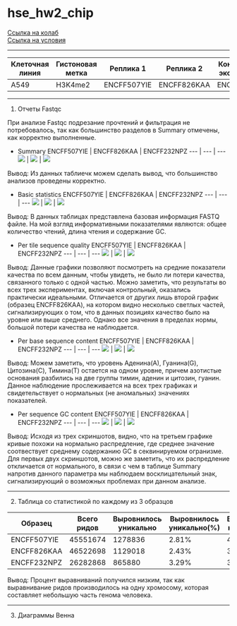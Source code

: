 # hse_hw2_chip

[Ссылка на колаб](https://colab.research.google.com/drive/1cnSsux6vQHfxGYYd3DwXDIJ9jJ8b69io?usp=sharing)<br>
[Ссылка на условия](https://docs.google.com/document/d/1bPVShA20DJureQI5SPLIb8_Ls3vTnrX46WunIZkpgFk/edit)

---
Клеточная линия | Гистоновая метка | Реплика 1 | Реплика 2 | Контрольный эксперимент 
--- | --- | --- | --- | ---
A549 | H3K4me2 | ENCFF507YIE | ENCFF826KAA | ENCFF232NPZ

---
1. Отчеты Fastqc
 
  При анализе Fastqc подрезание прочтений и фильтрация не потребовалось, так как большинство разделов в Summary отмечены, как корректно выполненные. 
   * Summary
      ENCFF507YIE | ENCFF826KAA | ENCFF232NPZ 
      --- | --- | --- 
      ![](https://github.com/ulvivl/hse_hw2_chip/blob/main/img/YIE_summary.png) | ![](https://github.com/ulvivl/hse_hw2_chip/blob/main/img/KAA_summary.png) | ![](https://github.com/ulvivl/hse_hw2_chip/blob/main/img/NPZ_summary.png)
      
   Вывод: Из данных таблиечк можем сделать вывод, что большинство анализов проведены корректно.
   
   * Basic statistics
      ENCFF507YIE | ENCFF826KAA | ENCFF232NPZ 
      --- | --- | --- 
      ![](https://github.com/ulvivl/hse_hw2_chip/blob/main/img/YIE_bas_stat.png) | ![](https://github.com/ulvivl/hse_hw2_chip/blob/main/img/KAA_bas_stat.png) | ![](https://github.com/ulvivl/hse_hw2_chip/blob/main/img/NPZ_bas_stat.png)
  
  Вывод: В данных таблицах представлена базовая информация FASTQ файле. На мой взгляд информативными показателями являются: общее количество чтений, длина чтения и содержание GC.
    
   * Per tile sequence quality
      ENCFF507YIE | ENCFF826KAA | ENCFF232NPZ 
      --- | --- | --- 
      ![](https://github.com/ulvivl/hse_hw2_chip/blob/main/img/YIE_per_tile_seq_q.png) | ![](https://github.com/ulvivl/hse_hw2_chip/blob/main/img/KAA_per_tile_seq_q.png) | ![](https://github.com/ulvivl/hse_hw2_chip/blob/main/img/NPZ_per_tile_seq_q.png)
      
   Вывод: Данные графики позволяют посмотреть на средние показатели качества по всем данным, чтобы увидеть, не было ли потери качества, связанного только с одной частью. Можно заметить, что результаты во всех трех экспериментах, включая контрольный, оказались практически идеальными. Отличается от других лишь второй график (образец ENCFF826KAA), на котором видно несколько светлых частей, сигнализирующих о том, что в данных позициях качество было на уровне или выше среднего. Однако все значения в пределах нормы, большой потери качества не наблюдается.
      
   * Per base sequence content
      ENCFF507YIE | ENCFF826KAA | ENCFF232NPZ 
      --- | --- | --- 
      ![](https://github.com/ulvivl/hse_hw2_chip/blob/main/img/YIE_per_base_seq_content.png) | ![](https://github.com/ulvivl/hse_hw2_chip/blob/main/img/KAA_per_base_seq_content.png) | ![](https://github.com/ulvivl/hse_hw2_chip/blob/main/img/NPZ_per_base_seq_content.png)
      
   Вывод: Можем заметить, что уровень Аденина(А), Гуанина(G), Цитозина(C), Тимина(T) остается на одном уровне, причем азотистые основания разбились на две группы тимин, аденин и цитозин, гуанин. Данное наблюдение прослеживается на всех трех графиках и свидетельствует о нормальных (не аномальных) значениях показателей.
      
   * Per sequence GC content
      ENCFF507YIE | ENCFF826KAA | ENCFF232NPZ 
      --- | --- | --- 
      ![](https://github.com/ulvivl/hse_hw2_chip/blob/main/img/YIE_per_seq_GC_content.png) | ![](https://github.com/ulvivl/hse_hw2_chip/blob/main/img/KAA_per_seq_GC_content.png) | ![](https://github.com/ulvivl/hse_hw2_chip/blob/main/img/NPZ_per_seq_GC_content.png)
      
   Вывод: Исходя из трех скриншотов, видно, что на третьем графике кривые похожи на нормально распредление, где среднее значение соотвествует среднему содержанию GC в секвинируемом огранизме. Для первых двух скриншотов, можно же заметить, что их распредление откличается от нормального, в связи с чем в таблице Summary напротив данного параметра мы наблюдаем восклицательный знак, сигнализирующий о возможных проблемах при данном анализе.
  
---
2. Таблица со статистикой по каждому из 3 образцов

  Образец | Всего ридов | Выровнилось уникально | Выровнилось уникально(%) |	Выровнилось неуникально | Выровнилось неуникально(%) | Не выровнилось | Не выровнилось(%)
  --- | --- | --- | --- | --- | --- | --- | --- 
  ENCFF507YIE | 45551674 | 1278836 | 2.81% | 4569570 | 10.03% | 39703268	| 87.16%
  ENCFF826KAA	| 46522698 | 1129018	| 2.43%	| 3765869	| 8.09%	| 41627811	| 89.48%
  ENCFF232NPZ	| 26282868 | 865880	| 3.29%	| 3363247 |	12.80%	| 22053741	| 83.91%

  Вывод: Процент выравниваний получился низким, так как выравнивание ридов производилось на одну хромосому, которая составляет небольшую часть генома человека.
  
---
3. Диаграммы Венна

